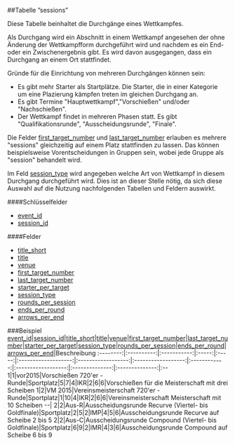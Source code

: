 ##Tabelle ”sessions”

Diese Tabelle beinhaltet die Durchgänge eines Wettkampfes. 

Als Durchgang wird ein Abschnitt in einem Wettkampf angesehen der ohne Änderung der Wettkampfform durchgeführt wird und nachdem es ein End- oder ein Zwischenergebnis gibt. Es wird davon ausgegangen, dass ein Durchgang an einem Ort stattfindet.

Gründe für die Einrichtung von mehreren Durchgängen können sein:

* Es gibt mehr Starter als Startplätze. Die Starter, die in einer Kategorie um eine Plazierung kämpfen treten im gleichen Durchgang an.
* Es gibt Termine "Hauptwettkampf","Vorschießen" und/oder "Nachschießen".
* Der Wettkampf findet in mehreren Phasen statt. Es gibt "Qualifikationsrunde", "Ausscheidungsrunde", "Finale".

Die Felder [first_target_number] und [last_target_number] erlauben es mehrere "sessions" gleichzeitig auf einem Platz stattfinden zu lassen. Das können beispielsweise Vorentscheidungen in Gruppen sein, wobei jede Gruppe als "session" behandelt wird.

Im Feld [session_type] wird angegeben welche Art von Wettkampf in diesem Durchgang durchgeführt wird. Dies ist an dieser Stelle nötig, da sich diese Auswahl auf die Nutzung nachfolgenden Tabellen und Feldern auswirkt.

####Schlüsselfelder

* [event_id]
* [session_id]

####Felder

* [title_short]
* [title]
* [venue]
* [first_target_number]
* [last_target_number]
* [starter_per_target]
* [session_type]
* [rounds_per_session]
* [ends_per_round]
* [arrows_per_end]


###Beispiel
[event_id]|[session_id]|[title_short]|[title]|[venue]|[first_target_number]|[last_target_number]|[starter_per_target]|[session_type]|[rounds_per_session]|[ends_per_round]|[arrows_per_end]|Beschreibung
:--------:|:----------:|:-----------:|:-----:|:-----:|:-------------------:|:------------------:|:------------------:|:------------:|:------------------:|:--------------:|:--------------:|:--
1|1|vor2015|Vorschießen 720'er - Runde|Sportplatz|5|7|4|IKR|2|6|6|Vorschießen für die Meisterschaft mit drei Scheiben
1|2|VM 2015|Vereinsmeisterschaft 720'er - Runde|Sportplatz|1|10|4|IKR|2|6|6|Vereinsmeisterschaft Meisterschaft mit 10 Scheiben
--|
2|2|Aus-R|Ausscheidungsrunde Recurve (Viertel- bis Goldfinale)|Sportplatz|2|5|2|IMP|4|5|6|Ausscheidungsrunde Recurve auf Scheibe 2 bis 5
2|2|Aus-C|Ausscheidungsrunde Compound (Viertel- bis Goldfinale)|Sportplatz|6|9|2|IMR|4|3|6|Ausscheidungsrunde Compound auf Scheibe 6 bis 9


[session_type]: kapitel_07_s.md#session_type
[first_target_number]: kapitel_07_n.md#number_of_targets
[last_target_number]: kapitel_07_n.md#number_of_targets

[title_short]: kapitel_07.md
[title]: kapitel_07.md
[venue]: kapitel_07.md
[starter_per_target]: kapitel_07.md
[rounds_per_session]: kapitel_07.md
[ends_per_round]: kapitel_07.md
[arrows_per_end]: kapitel_07.md
[event_id]: kapitel_07.md
[session_id]: kapitel_07.md
